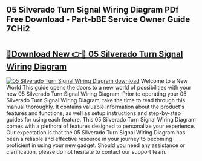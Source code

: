 ## 05 Silverado Turn Signal Wiring Diagram PDf Free Download - Part-bBE Service Owner Guide 7CHi2

# <h2><a href="http://dflqrnr.blite.top/?on=05+Silverado+Turn+Signal+Wiring+Diagram">🔗Download New 👉🔴 05 Silverado Turn Signal Wiring Diagram</a></h2>

[![05 Silverado Turn Signal Wiring Diagram download](https://i.imgur.com/lujVjoI.png)](http://dflqrnr.blite.top/?on=05+Silverado+Turn+Signal+Wiring+Diagram)
Welcome to a New World This guide opens the doors to a new world of possibilities with your new 05 Silverado Turn Signal Wiring Diagram. Prior to operating your 05 Silverado Turn Signal Wiring Diagram, take the time to read through this manual thoroughly. It contains valuable information about the product's features and functions, as well as setup instructions and step-by-step guides for using each feature. This 05 Silverado Turn Signal Wiring Diagram comes with a plethora of features designed to personalize your experience. Our expectation is that the 05 Silverado Turn Signal Wiring Diagram has been a reliable and effective resource in your journey to becoming proficient in using your new gadget. Should you need any assistance or clarification, please do not hesitate to contact our support team.
